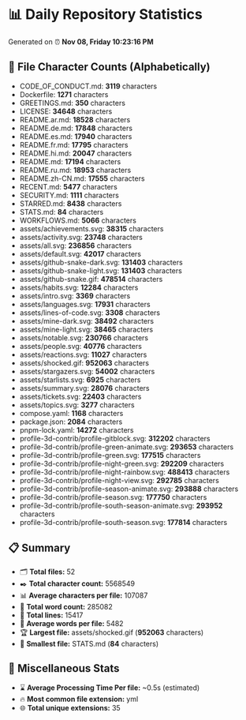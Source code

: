 # 📊 Daily Repository Statistics
Generated on ⏰ **Nov 08, Friday 10:23:16 PM**

## 📂 File Character Counts (Alphabetically)
- CODE_OF_CONDUCT.md: **3119** characters
- Dockerfile: **1271** characters
- GREETINGS.md: **350** characters
- LICENSE: **34648** characters
- README.ar.md: **18528** characters
- README.de.md: **17848** characters
- README.es.md: **17940** characters
- README.fr.md: **17795** characters
- README.hi.md: **20047** characters
- README.md: **17194** characters
- README.ru.md: **18953** characters
- README.zh-CN.md: **17555** characters
- RECENT.md: **5477** characters
- SECURITY.md: **1111** characters
- STARRED.md: **8438** characters
- STATS.md: **84** characters
- WORKFLOWS.md: **5066** characters
- assets/achievements.svg: **38315** characters
- assets/activity.svg: **23748** characters
- assets/all.svg: **236856** characters
- assets/default.svg: **42017** characters
- assets/github-snake-dark.svg: **131403** characters
- assets/github-snake-light.svg: **131403** characters
- assets/github-snake.gif: **478514** characters
- assets/habits.svg: **12284** characters
- assets/intro.svg: **3369** characters
- assets/languages.svg: **17931** characters
- assets/lines-of-code.svg: **3308** characters
- assets/mine-dark.svg: **38492** characters
- assets/mine-light.svg: **38465** characters
- assets/notable.svg: **230766** characters
- assets/people.svg: **40776** characters
- assets/reactions.svg: **11027** characters
- assets/shocked.gif: **952063** characters
- assets/stargazers.svg: **54002** characters
- assets/starlists.svg: **6925** characters
- assets/summary.svg: **28076** characters
- assets/tickets.svg: **22403** characters
- assets/topics.svg: **3277** characters
- compose.yaml: **1168** characters
- package.json: **2084** characters
- pnpm-lock.yaml: **14272** characters
- profile-3d-contrib/profile-gitblock.svg: **312202** characters
- profile-3d-contrib/profile-green-animate.svg: **293653** characters
- profile-3d-contrib/profile-green.svg: **177515** characters
- profile-3d-contrib/profile-night-green.svg: **292209** characters
- profile-3d-contrib/profile-night-rainbow.svg: **488413** characters
- profile-3d-contrib/profile-night-view.svg: **292785** characters
- profile-3d-contrib/profile-season-animate.svg: **293888** characters
- profile-3d-contrib/profile-season.svg: **177750** characters
- profile-3d-contrib/profile-south-season-animate.svg: **293952** characters
- profile-3d-contrib/profile-south-season.svg: **177814** characters

## 📋 Summary
- 🗂️ **Total files:** 52
- ✒️ **Total character count:** 5568549
- 📊 **Average characters per file:** 107087
- 📝 **Total word count:** 285082
- 🧾 **Total lines:** 15417
- 📐 **Average words per file:** 5482
- 🏆 **Largest file:** assets/shocked.gif (**952063** characters)
- 🥉 **Smallest file:** STATS.md (**84** characters)

## 🌟 Miscellaneous Stats
- ⌛ **Average Processing Time Per file:** ~0.5s (estimated)
- 🔥 **Most common file extension:** yml
- 🌐 **Total unique extensions:** 35
